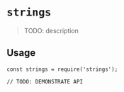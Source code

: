 # `strings`

> TODO: description

## Usage

```
const strings = require('strings');

// TODO: DEMONSTRATE API
```

